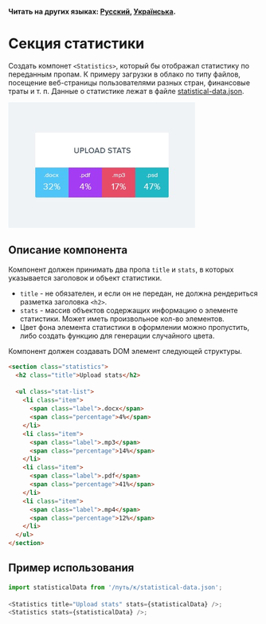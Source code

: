 **Читать на других языках: [Русский](README.md), [Українська](README.ua.md).**

# Секция статистики

Создать компонет `<Statistics>`, который бы отображал статистику по переданным пропам. К примеру
загрузки в облако по типу файлов, посещение веб-страницы пользователями разных стран, финансовые
траты и т. п. Данные о статистике лежат в файле [statistical-data.json](./statistical-data.json).

![Превью компонента Statistics](./preview.jpg)

## Описание компонента

Компонент должен принимать два пропа `title` и `stats`, в которых указывается заголовок и объект
статистики.

- `title` - не обязателен, и если он не передан, не должна рендериться разметка заголовка `<h2>`.
- `stats` - массив объектов содержащих информацию о элементе статистики. Может иметь произвольное
  кол-во элементов.
- Цвет фона элемента статистики в оформлении можно пропустить, либо создать функцию для генерации
  случайного цвета.

Компонент должен создавать DOM элемент следующей структуры.

```html
<section class="statistics">
  <h2 class="title">Upload stats</h2>

  <ul class="stat-list">
    <li class="item">
      <span class="label">.docx</span>
      <span class="percentage">4%</span>
    </li>
    <li class="item">
      <span class="label">.mp3</span>
      <span class="percentage">14%</span>
    </li>
    <li class="item">
      <span class="label">.pdf</span>
      <span class="percentage">41%</span>
    </li>
    <li class="item">
      <span class="label">.mp4</span>
      <span class="percentage">12%</span>
    </li>
  </ul>
</section>
```

## Пример использования

```js
import statisticalData from '/путь/к/statistical-data.json';

<Statistics title="Upload stats" stats={statisticalData} />;
<Statistics stats={statisticalData} />;
```
